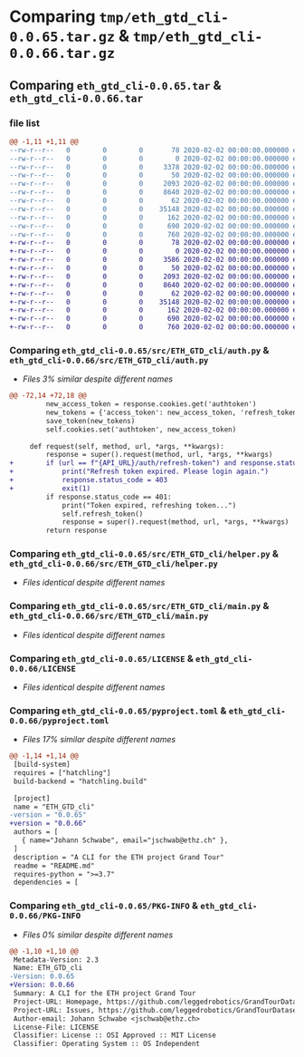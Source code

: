 # Comparing `tmp/eth_gtd_cli-0.0.65.tar.gz` & `tmp/eth_gtd_cli-0.0.66.tar.gz`

## Comparing `eth_gtd_cli-0.0.65.tar` & `eth_gtd_cli-0.0.66.tar`

### file list

```diff
@@ -1,11 +1,11 @@
--rw-r--r--   0        0        0       78 2020-02-02 00:00:00.000000 eth_gtd_cli-0.0.65/deploy.sh
--rw-r--r--   0        0        0        0 2020-02-02 00:00:00.000000 eth_gtd_cli-0.0.65/src/ETH_GTD_cli/__init__.py
--rw-r--r--   0        0        0     3378 2020-02-02 00:00:00.000000 eth_gtd_cli-0.0.65/src/ETH_GTD_cli/auth.py
--rw-r--r--   0        0        0       50 2020-02-02 00:00:00.000000 eth_gtd_cli-0.0.65/src/ETH_GTD_cli/consts.py
--rw-r--r--   0        0        0     2093 2020-02-02 00:00:00.000000 eth_gtd_cli-0.0.65/src/ETH_GTD_cli/helper.py
--rw-r--r--   0        0        0     8640 2020-02-02 00:00:00.000000 eth_gtd_cli-0.0.65/src/ETH_GTD_cli/main.py
--rw-r--r--   0        0        0       62 2020-02-02 00:00:00.000000 eth_gtd_cli-0.0.65/.gitignore
--rw-r--r--   0        0        0    35148 2020-02-02 00:00:00.000000 eth_gtd_cli-0.0.65/LICENSE
--rw-r--r--   0        0        0      162 2020-02-02 00:00:00.000000 eth_gtd_cli-0.0.65/README.md
--rw-r--r--   0        0        0      690 2020-02-02 00:00:00.000000 eth_gtd_cli-0.0.65/pyproject.toml
--rw-r--r--   0        0        0      760 2020-02-02 00:00:00.000000 eth_gtd_cli-0.0.65/PKG-INFO
+-rw-r--r--   0        0        0       78 2020-02-02 00:00:00.000000 eth_gtd_cli-0.0.66/deploy.sh
+-rw-r--r--   0        0        0        0 2020-02-02 00:00:00.000000 eth_gtd_cli-0.0.66/src/ETH_GTD_cli/__init__.py
+-rw-r--r--   0        0        0     3586 2020-02-02 00:00:00.000000 eth_gtd_cli-0.0.66/src/ETH_GTD_cli/auth.py
+-rw-r--r--   0        0        0       50 2020-02-02 00:00:00.000000 eth_gtd_cli-0.0.66/src/ETH_GTD_cli/consts.py
+-rw-r--r--   0        0        0     2093 2020-02-02 00:00:00.000000 eth_gtd_cli-0.0.66/src/ETH_GTD_cli/helper.py
+-rw-r--r--   0        0        0     8640 2020-02-02 00:00:00.000000 eth_gtd_cli-0.0.66/src/ETH_GTD_cli/main.py
+-rw-r--r--   0        0        0       62 2020-02-02 00:00:00.000000 eth_gtd_cli-0.0.66/.gitignore
+-rw-r--r--   0        0        0    35148 2020-02-02 00:00:00.000000 eth_gtd_cli-0.0.66/LICENSE
+-rw-r--r--   0        0        0      162 2020-02-02 00:00:00.000000 eth_gtd_cli-0.0.66/README.md
+-rw-r--r--   0        0        0      690 2020-02-02 00:00:00.000000 eth_gtd_cli-0.0.66/pyproject.toml
+-rw-r--r--   0        0        0      760 2020-02-02 00:00:00.000000 eth_gtd_cli-0.0.66/PKG-INFO
```

### Comparing `eth_gtd_cli-0.0.65/src/ETH_GTD_cli/auth.py` & `eth_gtd_cli-0.0.66/src/ETH_GTD_cli/auth.py`

 * *Files 3% similar despite different names*

```diff
@@ -72,14 +72,18 @@
         new_access_token = response.cookies.get('authtoken')
         new_tokens = {'access_token': new_access_token, 'refresh_token': refresh_token}
         save_token(new_tokens)
         self.cookies.set('authtoken', new_access_token)
 
     def request(self, method, url, *args, **kwargs):
         response = super().request(method, url, *args, **kwargs)
+        if (url == f"{API_URL}/auth/refresh-token") and response.status_code == 401:
+            print("Refresh token expired. Please login again.")
+            response.status_code = 403
+            exit(1)
         if response.status_code == 401:
             print("Token expired, refreshing token...")
             self.refresh_token()
             response = super().request(method, url, *args, **kwargs)
         return response
```

### Comparing `eth_gtd_cli-0.0.65/src/ETH_GTD_cli/helper.py` & `eth_gtd_cli-0.0.66/src/ETH_GTD_cli/helper.py`

 * *Files identical despite different names*

### Comparing `eth_gtd_cli-0.0.65/src/ETH_GTD_cli/main.py` & `eth_gtd_cli-0.0.66/src/ETH_GTD_cli/main.py`

 * *Files identical despite different names*

### Comparing `eth_gtd_cli-0.0.65/LICENSE` & `eth_gtd_cli-0.0.66/LICENSE`

 * *Files identical despite different names*

### Comparing `eth_gtd_cli-0.0.65/pyproject.toml` & `eth_gtd_cli-0.0.66/pyproject.toml`

 * *Files 17% similar despite different names*

```diff
@@ -1,14 +1,14 @@
 [build-system]
 requires = ["hatchling"]
 build-backend = "hatchling.build"
 
 [project]
 name = "ETH_GTD_cli"
-version = "0.0.65"
+version = "0.0.66"
 authors = [
   { name="Johann Schwabe", email="jschwab@ethz.ch" },
 ]
 description = "A CLI for the ETH project Grand Tour"
 readme = "README.md"
 requires-python = ">=3.7"
 dependencies = [
```

### Comparing `eth_gtd_cli-0.0.65/PKG-INFO` & `eth_gtd_cli-0.0.66/PKG-INFO`

 * *Files 0% similar despite different names*

```diff
@@ -1,10 +1,10 @@
 Metadata-Version: 2.3
 Name: ETH_GTD_cli
-Version: 0.0.65
+Version: 0.0.66
 Summary: A CLI for the ETH project Grand Tour
 Project-URL: Homepage, https://github.com/leggedrobotics/GrandTourDatasets
 Project-URL: Issues, https://github.com/leggedrobotics/GrandTourDatasets/issues
 Author-email: Johann Schwabe <jschwab@ethz.ch>
 License-File: LICENSE
 Classifier: License :: OSI Approved :: MIT License
 Classifier: Operating System :: OS Independent
```

